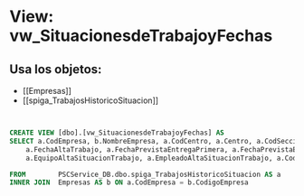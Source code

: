 # View: vw_SituacionesdeTrabajoyFechas

## Usa los objetos:
- [[Empresas]]
- [[spiga_TrabajosHistoricoSituacion]]

```sql


CREATE VIEW [dbo].[vw_SituacionesdeTrabajoyFechas] AS
SELECT a.CodEmpresa, b.NombreEmpresa, a.CodCentro, a.Centro, a.CodSeccion, a.Seccion, a.Placa, a.Marca, a.Gama, a.OT, a.NumTrabajo, a.DescipcionTrabajo, a.FechaAltaOT, 
	a.FechaAltaTrabajo, a.FechaPrevistaEntregaPrimera, a.FechaPrevistaEntrega, a.FechaEntrega, a.SituacionTrabajo, a.ObservacionesSituacionTrabajo, a.FechaAltaSituacionTrabajo,
	a.EquipoAltaSituacionTrabajo, a.EmpleadoAltaSituacionTrabajo, a.CodCliente, a.ClienteCargo, a.AsesorServicioResponsable, a.Nombre 

FROM	    PSCService_DB.dbo.spiga_TrabajosHistoricoSituacion AS a
INNER JOIN	Empresas AS b ON a.CodEmpresa = b.CodigoEmpresa

```
